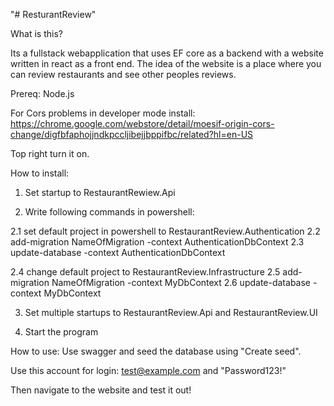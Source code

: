 "# ResturantReview" 

What is this?

Its a fullstack webapplication that uses EF core as a backend with a website written in react as a front end.
The idea of the website is a place where you can review restaurants and see other peoples reviews.

Prereq:
Node.js

For Cors problems in developer mode install:
https://chrome.google.com/webstore/detail/moesif-origin-cors-change/digfbfaphojjndkpccljibejjbppifbc/related?hl=en-US

Top right turn it on.

How to install:

1. Set startup to RestaurantRewiew.Api

2. Write following commands in powershell:

  2.1 set default project in powershell to RestaurantReview.Authentication
  2.2 add-migration NameOfMigration -context AuthenticationDbContext
  2.3 update-database -context AuthenticationDbContext
  
  2.4 change default project to RestaurantReview.Infrastructure
  2.5 add-migration NameOfMigration -context MyDbContext
  2.6 update-database -context MyDbContext
  
3. Set multiple startups to RestaurantReview.Api and RestaurantReview.UI

4. Start the program

How to use:
Use swagger and seed the database using "Create seed".

Use this account for login: test@example.com and "Password123!"

Then navigate to the website and test it out!


